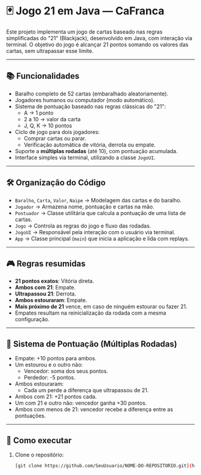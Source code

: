# 🃏 Jogo 21 em Java — CaFranca

Este projeto implementa um jogo de cartas baseado nas regras simplificadas do "21" (Blackjack), desenvolvido em Java, com interação via terminal. O objetivo do jogo é alcançar 21 pontos somando os valores das cartas, sem ultrapassar esse limite.

---

## 📚 Funcionalidades

- Baralho completo de 52 cartas (embaralhado aleatoriamente).
- Jogadores humanos ou computador (modo automático).
- Sistema de pontuação baseado nas regras clássicas do "21":
  - A → 1 ponto  
  - 2 a 10 → valor da carta  
  - J, Q, K → 10 pontos
- Ciclo de jogo para dois jogadores:
  - Comprar cartas ou parar.
  - Verificação automática de vitória, derrota ou empate.
- Suporte a **múltiplas rodadas** (até 10), com pontuação acumulada.
- Interface simples via terminal, utilizando a classe `JogoUI`.

---

## 🛠️ Organização do Código

- `Baralho`, `Carta`, `Valor`, `Naipe` → Modelagem das cartas e do baralho.
- `Jogador` → Armazena nome, pontuação e cartas na mão.
- `Pontuador` → Classe utilitária que calcula a pontuação de uma lista de cartas.
- `Jogo` → Controla as regras do jogo e fluxo das rodadas.
- `JogoUI` → Responsável pela interação com o usuário via terminal.
- `App` → Classe principal (`main`) que inicia a aplicação e lida com replays.

---

## 🎮 Regras resumidas

- **21 pontos exatos**: Vitória direta.
- **Ambos com 21**: Empate.
- **Ultrapassou 21**: Derrota.
- **Ambos estouraram**: Empate.
- **Mais próximo de 21** vence, em caso de ninguém estourar ou fazer 21.
- Empates resultam na reinicialização da rodada com a mesma configuração.

---

## 🧮 Sistema de Pontuação (Múltiplas Rodadas)

- Empate: +10 pontos para ambos.
- Um estourou e o outro não:  
  - Vencedor: soma dos seus pontos.  
  - Perdedor: -5 pontos.
- Ambos estouraram:  
  - Cada um perde a diferença que ultrapassou de 21.
- Ambos com 21: +21 pontos cada.
- Um com 21 e outro não: vencedor ganha +30 pontos.
- Ambos com menos de 21: vencedor recebe a diferença entre as pontuações.

---

## 🚀 Como executar

1. Clone o repositório:
   ```bash
   [git clone https://github.com/SeuUsuario/NOME-DO-REPOSITORIO.git](https://github.com/CaFranca/Vinte_e_UM_Em_Java.git)
